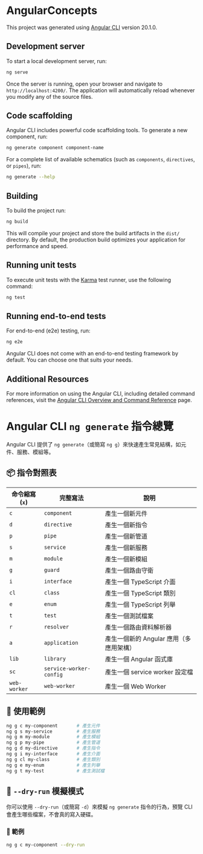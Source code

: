 # AngularConcepts

This project was generated using [Angular CLI](https://github.com/angular/angular-cli) version 20.1.0.

## Development server

To start a local development server, run:

```bash
ng serve
```

Once the server is running, open your browser and navigate to `http://localhost:4200/`. The application will automatically reload whenever you modify any of the source files.

## Code scaffolding

Angular CLI includes powerful code scaffolding tools. To generate a new component, run:

```bash
ng generate component component-name
```

For a complete list of available schematics (such as `components`, `directives`, or `pipes`), run:

```bash
ng generate --help
```

## Building

To build the project run:

```bash
ng build
```

This will compile your project and store the build artifacts in the `dist/` directory. By default, the production build optimizes your application for performance and speed.

## Running unit tests

To execute unit tests with the [Karma](https://karma-runner.github.io) test runner, use the following command:

```bash
ng test
```

## Running end-to-end tests

For end-to-end (e2e) testing, run:

```bash
ng e2e
```

Angular CLI does not come with an end-to-end testing framework by default. You can choose one that suits your needs.

## Additional Resources

For more information on using the Angular CLI, including detailed command references, visit the [Angular CLI Overview and Command Reference](https://angular.dev/tools/cli) page.

# Angular CLI `ng generate` 指令總覽

Angular CLI 提供了 `ng generate`（或簡寫 `ng g`）來快速產生常見結構，如元件、服務、模組等。

## 📦 指令對照表

| 命令縮寫 (`x`) | 完整寫法                 | 說明                                 |
|----------------|--------------------------|--------------------------------------|
| `c`            | `component`              | 產生一個新元件                        |
| `d`            | `directive`              | 產生一個新指令                        |
| `p`            | `pipe`                   | 產生一個新管道                        |
| `s`            | `service`                | 產生一個新服務                        |
| `m`            | `module`                 | 產生一個新模組                        |
| `g`            | `guard`                  | 產生一個路由守衛                      |
| `i`            | `interface`              | 產生一個 TypeScript 介面              |
| `cl`           | `class`                  | 產生一個 TypeScript 類別              |
| `e`            | `enum`                   | 產生一個 TypeScript 列舉              |
| `t`            | `test`                   | 產生一個測試檔案                      |
| `r`            | `resolver`               | 產生一個路由資料解析器                |
| `a`            | `application`            | 產生一個新的 Angular 應用（多應用架構） |
| `lib`          | `library`                | 產生一個 Angular 函式庫               |
| `sc`           | `service-worker-config`  | 產生一個 service worker 設定檔         |
| `web-worker`   | `web-worker`             | 產生一個 Web Worker                   |

## 📌 使用範例

```bash
ng g c my-component       # 產生元件
ng g s my-service         # 產生服務
ng g m my-module          # 產生模組
ng g p my-pipe            # 產生管道
ng g d my-directive       # 產生指令
ng g i my-interface       # 產生介面
ng g cl my-class          # 產生類別
ng g e my-enum            # 產生列舉
ng g t my-test            # 產生測試檔
```

## 🧪 `--dry-run` 模擬模式

你可以使用 `--dry-run`（或簡寫 `-d`）來模擬 `ng generate` 指令的行為，預覽 CLI 會產生哪些檔案，不會真的寫入硬碟。

### 🔧 範例

```bash
ng g c my-component --dry-run
```
